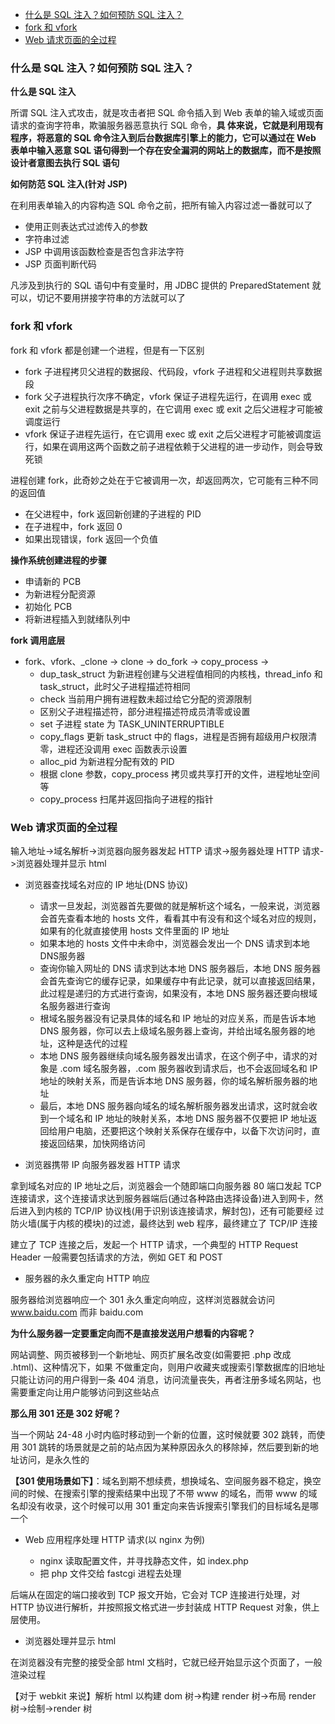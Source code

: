 * [什么是 SQL 注入？如何预防 SQL 注入？](#什么是-sql-注入如何预防-sql-注入)
* [fork 和 vfork](#fork-和-vfork)
* [Web 请求页面的全过程](#web-请求页面的全过程)

### 什么是 SQL 注入？如何预防 SQL 注入？

**什么是 SQL 注入**

所谓 SQL 注入式攻击，就是攻击者把 SQL 命令插入到 Web 表单的输入域或页面请求的查询字符串，欺骗服务器恶意执行 SQL 命令，**具
体来说，它就是利用现有程序，将恶意的 SQL 命令注入到后台数据库引擎上的能力，它可以通过在 Web 表单中输入恶意 SQL 语句得到一个存在安全漏洞的网站上的数据库，而不是按照设计者意图去执行 SQL 语句**

**如何防范 SQL 注入(针对 JSP)**

在利用表单输入的内容构造 SQL 命令之前，把所有输入内容过滤一番就可以了

- 使用正则表达式过滤传入的参数
- 字符串过滤
- JSP 中调用该函数检查是否包含非法字符
- JSP 页面判断代码

凡涉及到执行的 SQL 语句中有变量时，用 JDBC 提供的 PreparedStatement 就可以，切记不要用拼接字符串的方法就可以了

### fork 和 vfork

fork 和 vfork 都是创建一个进程，但是有一下区别

- fork 子进程拷贝父进程的数据段、代码段，vfork 子进程和父进程则共享数据段
- fork 父子进程执行次序不确定，vfork 保证子进程先运行，在调用 exec 或 exit 之前与父进程数据是共享的，在它调用 exec 或 exit 之后父进程才可能被调度运行
- vfork 保证子进程先运行，在它调用 exec 或 exit 之后父进程才可能被调度运行，如果在调用这两个函数之前子进程依赖于父进程的进一步动作，则会导致死锁

进程创建 fork，此奇妙之处在于它被调用一次，却返回两次，它可能有三种不同的返回值

- 在父进程中，fork 返回新创建的子进程的 PID
- 在子进程中，fork 返回 0
- 如果出现错误，fork 返回一个负值

**操作系统创建进程的步骤**

- 申请新的 PCB
- 为新进程分配资源
- 初始化 PCB
- 将新进程插入到就绪队列中

**fork 调用底层**

- fork、vfork、_clone -> clone -> do_fork -> copy_process ->
  - dup_task_struct 为新进程创建与父进程值相同的内核栈，thread_info 和 task_struct，此时父子进程描述符相同
  - check 当前用户拥有进程数未超过给它分配的资源限制
  - 区别父子进程描述符，部分进程描述符成员清零或设置
  - set 子进程 state 为 TASK_UNINTERRUPTIBLE
  - copy_flags 更新 task_struct 中的 flags，进程是否拥有超级用户权限清零，进程还没调用 exec 函数表示设置
  - alloc_pid 为新进程分配有效的 PID
  - 根据 clone 参数，copy_process 拷贝或共享打开的文件，进程地址空间等
  - copy_process 扫尾并返回指向子进程的指针

### Web 请求页面的全过程

输入地址->域名解析->浏览器向服务器发起 HTTP 请求->服务器处理 HTTP 请求->浏览器处理并显示 html

- 浏览器查找域名对应的 IP 地址(DNS 协议)

  - 请求一旦发起，浏览器首先要做的就是解析这个域名，一般来说，浏览器会首先查看本地的 hosts 文件，看看其中有没有和这个域名对应的规则，如果有的化就直接使用 hosts 文件里面的 IP 地址
  - 如果本地的 hosts 文件中未命中，浏览器会发出一个 DNS 请求到本地 DNS服务器
  - 查询你输入网址的 DNS 请求到达本地 DNS 服务器后，本地 DNS 服务器会首先查询它的缓存记录，如果缓存中有此记录，就可以直接返回结果，此过程是递归的方式进行查询，如果没有，本地 DNS 服务器还要向根域名服务器进行查询
  - 根域名服务器没有记录具体的域名和 IP 地址的对应关系，而是告诉本地 DNS 服务器，你可以去上级域名服务器上查询，并给出域名服务器的地址，这种是迭代的过程
  - 本地 DNS 服务器继续向域名服务器发出请求，在这个例子中，请求的对象是 .com 域名服务器，.com 服务器收到请求后，也不会返回域名和 IP 地址的映射关系，而是告诉本地 DNS 服务器，你的域名解析服务器的地址
  - 最后，本地 DNS 服务器向域名的域名解析服务器发出请求，这时就会收到一个域名和 IP 地址的映射关系，本地 DNS 服务器不仅要把 IP 地址返回给用户电脑，还要把这个映射关系保存在缓存中，以备下次访问时，直接返回结果，加快网络访问

- 浏览器携带 IP 向服务器发器 HTTP 请求

拿到域名对应的 IP 地址之后，浏览器会一个随即端口向服务器 80 端口发起 TCP 连接请求，这个连接请求达到服务器端后(通过各种路由选择设备)进入到网卡，然后进入到内核的 TCP/IP 协议栈(用于识别该连接请求，解封包)，还有可能要经
过防火墙(属于内核的模块)的过滤，最终达到 web 程序，最终建立了 TCP/IP 连接

建立了 TCP 连接之后，发起一个 HTTP 请求，一个典型的 HTTP Request Header 一般需要包括请求的方法，例如 GET 和 POST

- 服务器的永久重定向 HTTP 响应

服务器给浏览器响应一个 301 永久重定向响应，这样浏览器就会访问 www.baidu.com 而非 baidu.com

**为什么服务器一定要重定向而不是直接发送用户想看的内容呢？**

网站调整、网页被移到一个新地址、网页扩展名改变(如需要把 .php 改成 .html)、这种情况下，如果
不做重定向，则用户收藏夹或搜索引擎数据库的旧地址只能让访问的用户得到一条 404 消息，访问流量丧失，再者注册多域名网站，也需要重定向让用户能够访问到这些站点

**那么用 301 还是 302 好呢？**

当一个网站 24-48 小时内临时移动到一个新的位置，这时候就要 302 跳转，而使用 301 跳转的场景就是之前的站点因为某种原因永久的移除掉，然后要到新的地址访问，是永久性的

**【301 使用场景如下】**：域名到期不想续费，想换域名、空间服务器不稳定，换空间的时候、在搜索引擎的搜索结果中出现了不带 www 的域名，而带 www 的域名却没有收录，这个时候可以用 301 重定向来告诉搜索引擎我们的目标域名是哪一个

- Web 应用程序处理 HTTP 请求(以 nginx 为例)

  - nginx 读取配置文件，并寻找静态文件，如 index.php
  - 把 php 文件交给 fastcgi 进程去处理

后端从在固定的端口接收到 TCP 报文开始，它会对 TCP 连接进行处理，对 HTTP 协议进行解析，并按照报文格式进一步封装成 HTTP Request 对象，供上层使用。

- 浏览器处理并显示 html

在浏览器没有完整的接受全部 html 文档时，它就已经开始显示这个页面了，一般渲染过程

【对于 webkit 来说】解析 html 以构建 dom 树->构建 render 树->布局 render 树->绘制->render 树
